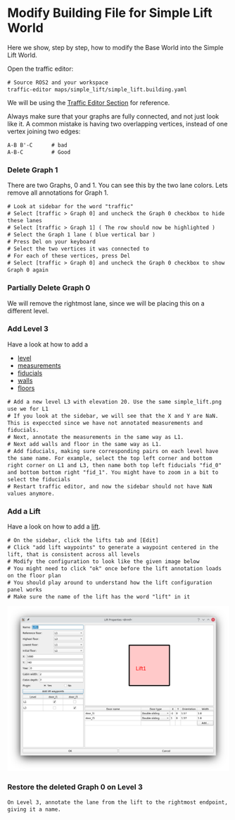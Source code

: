 # Modify Building File for Simple Lift World
Here we show, step by step, how to modify the Base World into the Simple Lift World.

Open the traffic editor:
```
# Source ROS2 and your workspace
traffic-editor maps/simple_lift/simple_lift.building.yaml
```

We will be using the [Traffic Editor Section](https://osrf.github.io/ros2multirobotbook/traffic-editor.html) for reference.

Always make sure that your graphs are fully connected, and not just look like it. A common mistake is having two overlapping vertices, instead of one vertex joining two edges:
```
A-B B'-C      # bad
A-B-C         # Good
```

### Delete Graph 1
There are two Graphs, 0 and 1. You can see this by the two lane colors. Lets remove all annotations for Graph 1.
```
# Look at sidebar for the word "traffic"
# Select [traffic > Graph 0] and uncheck the Graph 0 checkbox to hide these lanes
# Select [traffic > Graph 1] ( The row should now be highlighted )
# Select the Graph 1 lane ( blue vertical bar )
# Press Del on your keyboard
# Select the two vertices it was connected to
# For each of these vertices, press Del
# Select [traffic > Graph 0] and uncheck the Graph 0 checkbox to show Graph 0 again
```

### Partially Delete Graph 0
We will remove the rightmost lane, since we will be placing this on a different level.

### Add Level 3
Have a look at how to add a 
* [level](https://osrf.github.io/ros2multirobotbook/traffic-editor.html#adding-a-level)
* [measurements](https://osrf.github.io/ros2multirobotbook/traffic-editor.html#adding-a-measurement) 
* [fiducials](https://osrf.github.io/ros2multirobotbook/traffic-editor.html#adding-fiducials)
* [walls](https://osrf.github.io/ros2multirobotbook/traffic-editor.html#adding-a-wall)
* [floors](https://osrf.github.io/ros2multirobotbook/traffic-editor.html#adding-a-floor)

```
# Add a new level L3 with elevation 20. Use the same simple_lift.png use we for L1
# If you look at the sidebar, we will see that the X and Y are NaN. This is expeccted since we have not annotated measurements and fiducials.
# Next, annotate the measurements in the same way as L1.
# Next add walls and floor in the same way as L1.
# Add fiducials, making sure corresponding pairs on each level have the same name. For example, select the top left corner and bottom right corner on L1 and L3, then name both top left fiducials "fid_0" and bottom bottom right "fid_1". You might have to zoom in a bit to select the fiducials
# Restart traffic editor, and now the sidebar should not have NaN values anymore.
```


### Add a Lift
Have a look on how to add a [lift](https://osrf.github.io/ros2multirobotbook/traffic-editor.html#adding-a-lift).

```
# On the sidebar, click the lifts tab and [Edit]
# Click "add lift waypoints" to generate a waypoint centered in the lift, that is consistent across all levels
# Modify the configuration to look like the given image below
# You might need to click "ok" once before the lift annotation loads on the floor plan
# You should play around to understand how the lift configuration panel works
# Make sure the name of the lift has the word "lift" in it
```
![lift_config](lift1_config.png)

### Restore the deleted Graph 0 on Level 3
```
On Level 3, annotate the lane from the lift to the rightmost endpoint, giving it a name.
```
